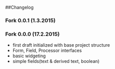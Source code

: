 ##Changelog

### Fork 0.0.1 (1.3.2015)

### Fork 0.0.0 (17.2.2015)

- first draft initialized with base project structure
- Form, Field, Processor interfaces
- basic widgeting
- simple fields(text & derived text, boolean)
